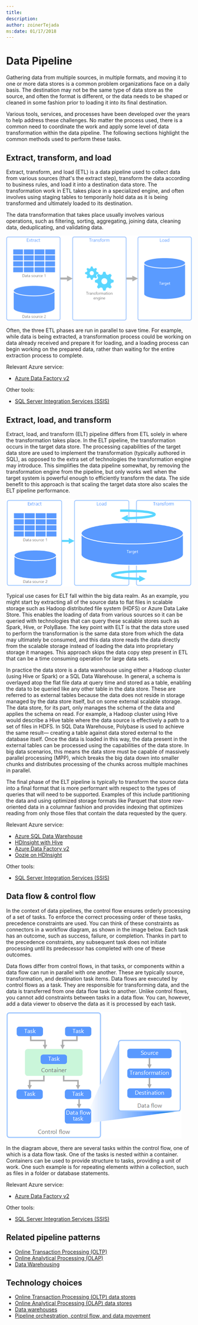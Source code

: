 ```yaml
---
title: 
description: 
author: zoinerTejada
ms:date: 01/17/2018
---
```


# Data Pipeline

Gathering data from multiple sources, in multiple formats, and moving it to one or more data stores is a common problem organizations face on a daily basis. The destination may not be the same type of data store as the source, and often the format is different, or the data needs to be shaped or cleaned in some fashion prior to loading it into its final destination.

Various tools, services, and processes have been developed over the years to help address these challenges. No matter the process used, there is a common need to coordinate the work and apply some level of data transformation within the data pipeline. The following sections highlight the common methods used to perform these tasks.

## Extract, transform, and load

Extract, transform, and load (ETL) is a data pipeline used to collect data from various sources (that's the extract step), transform the data according to business rules, and load it into a destination data store. The transformation work in ETL takes place in a specialized engine, and often involves using staging tables to temporarily hold data as it is being transformed and ultimately loaded to its destination.

The data transformation that takes place usually involves various operations, such as filtering, sorting, aggregating, joining data, cleaning data, deduplicating, and validating data.

![Extract-transform-load (ETL) process](./images/etl.png)

Often, the three ETL phases are run in parallel to save time. For example, while data is being extracted, a transformation process could be working on data already received and prepare it for loading, and a loading process can begin working on the prepared data, rather than waiting for the entire extraction process to complete.

Relevant Azure service:
- [Azure Data Factory v2](https://azure.microsoft.com/services/data-factory/)

Other tools:
- [SQL Server Integration Services (SSIS)](/sql/integration-services/sql-server-integration-services)

## Extract, load, and transform

Extract, load, and transform (ELT) pipeline differs from ETL solely in where the transformation takes place. In the ELT pipeline, the transformation occurs in the target data store. The processing capabilities of the target data store are used to implement the transformation (typically authored in SQL), as opposed to the extra set of technologies the transformation engine may introduce. This simplifies the data pipeline somewhat, by removing the transformation engine from the pipeline, but only works well when the target system is powerful enough to efficiently transform the data. The side benefit to this approach is that scaling the target data store also scales the ELT pipeline performance.

![Extract-Load-Transform (ELT) process](./images/elt.png)

Typical use cases for ELT fall within the big data realm. As an example, you might start by extracting all of the source data to flat files in scalable storage such as Hadoop distributed file system (HDFS) or Azure Data Lake Store. This enables the loading of data from various sources so it can be queried with technologies that can query these scalable stores such as Spark, Hive, or PolyBase. The key point with ELT is that the data store used to perform the transformation is the same data store from which the data may ultimately be consumed, and this data store reads the data directly from the scalable storage instead of loading the data into proprietary storage it manages. This approach skips the data copy step present in ETL that can be a time consuming operation for large data sets. 

In practice the data store is a data warehouse using either a Hadoop cluster (using Hive or Spark) or a SQL Data Warehouse. In general, a schema is overlayed atop the flat file data at query time and stored as a table, enabling the data to be queried like any other table in the data store. These are referred to as external tables because the data does not reside in storage managed by the data store itself, but on some external scalable storage. The data store, for its part, only manages the schema of the data and applies the schema on read. For example, a Hadoop cluster using Hive would describe a Hive table where the data source is effectively a path to a set of files in HDFS. In SQL Data Warehouse, Polybase is used to achieve the same result&mdash; creating a table against data stored external to the database itself. Once the data is loaded in this way, the data present in the external tables can be processed using the capabilities of the data store. In big data scenarios, this means the data store must be capable of massively parallel processing (MPP), which breaks the big data down into smaller chunks and distributes processing of the chunks across multiple machines in parallel. 

The final phase of the ELT pipeline is typically to transform the source data into a final format that is more performant with respect to the types of queries that will need to be supported. Examples of this include partitioning the data and using optimized storage formats like Parquet that store row-oriented data in a columnar fashion and provides indexing that optimizes reading from only those files that contain the data requested by the query. 

Relevant Azure service:
- [Azure SQL Data Warehouse](/azure/sql-data-warehouse/sql-data-warehouse-overview-what-is)
- [HDInsight with Hive](/azure/hdinsight/hadoop/hdinsight-use-hive)
- [Azure Data Factory v2](https://azure.microsoft.com/services/data-factory/)
- [Oozie on HDInsight](/azure/hdinsight/hdinsight-use-oozie-linux-mac)

Other tools:
- [SQL Server Integration Services (SSIS)](/sql/integration-services/sql-server-integration-services)

## Data flow & control flow

In the context of data pipelines, the control flow ensures orderly processing of a set of tasks. To enforce the correct processing order of these tasks, precedence constraints are used. You can think of these constraints as connectors in a workflow diagram, as shown in the image below. Each task has an outcome, such as success, failure, or completion. Thanks in part to the precedence constraints, any subsequent task does not initiate processing until its predecessor has completed with one of these outcomes.

Data flows differ from control flows, in that tasks, or components within a data flow can run in parallel with one another. These are typically source, transformation, and destination task items. Data flows are executed by control flows as a task. They are responsible for transforming data, and the data is transferred from one data flow task to another. Unlike control flows, you cannot add constraints between tasks in a data flow. You can, however, add a data viewer to observe the data as it is processed by each task.

![Data Flow being executed as a task within a Control Flow](./images/control-flow-data-flow.png)

In the diagram above, there are several tasks within the control flow, one of which is a data flow task. One of the tasks is nested within a container. Containers can be used to provide structure to tasks, providing a unit of work. One such example is for repeating elements within a collection, such as files in a folder or database statements.

Relevant Azure service:
- [Azure Data Factory v2](https://azure.microsoft.com/services/data-factory/)

Other tools:
- [SQL Server Integration Services (SSIS)](/sql/integration-services/sql-server-integration-services)

## Related pipeline patterns

- [Online Transaction Processing (OLTP)](../pipeline-patterns/online-transaction-processing.md)
- [Online Analytical Processing (OLAP)](../pipeline-patterns/online-analytical-processing.md)
- [Data Warehousing](../pipeline-patterns/data-warehousing.md)

## Technology choices

- [Online Transaction Processing (OLTP) data stores](../technology-choices/oltp-data-stores.md)
- [Online Analytical Processing (OLAP) data stores](../technology-choices/olap-data-stores.md)
- [Data warehouses](../technology-choices/data-warehouses.md)
- [Pipeline orchestration, control flow, and data movement](../technology-choices/pipeline-orchestration-data-movement.md)
